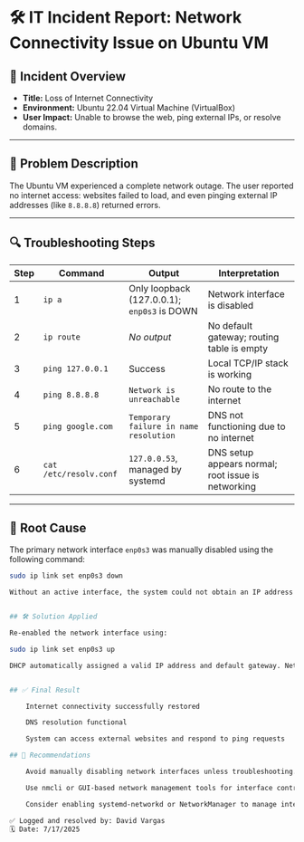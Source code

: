 # 🛠️ IT Incident Report: Network Connectivity Issue on Ubuntu VM

## 📌 Incident Overview
- **Title:** Loss of Internet Connectivity  
- **Environment:** Ubuntu 22.04 Virtual Machine (VirtualBox)  
- **User Impact:** Unable to browse the web, ping external IPs, or resolve domains.

---

## 🧾 Problem Description
The Ubuntu VM experienced a complete network outage. The user reported no internet access: websites failed to load, and even pinging external IP addresses (like `8.8.8.8`) returned errors.

---

## 🔍 Troubleshooting Steps

| Step | Command | Output | Interpretation |
|------|---------|--------|----------------|
| 1 | `ip a` | Only loopback (127.0.0.1); `enp0s3` is DOWN | Network interface is disabled |
| 2 | `ip route` | *No output* | No default gateway; routing table is empty |
| 3 | `ping 127.0.0.1` | Success | Local TCP/IP stack is working |
| 4 | `ping 8.8.8.8` | `Network is unreachable` | No route to the internet |
| 5 | `ping google.com` | `Temporary failure in name resolution` | DNS not functioning due to no internet |
| 6 | `cat /etc/resolv.conf` | `127.0.0.53`, managed by systemd | DNS setup appears normal; root issue is networking |

---

## 🧩 Root Cause
The primary network interface `enp0s3` was manually disabled using the following command:

```bash
sudo ip link set enp0s3 down

Without an active interface, the system could not obtain an IP address or default route.


## 🛠️ Solution Applied

Re-enabled the network interface using:

sudo ip link set enp0s3 up

DHCP automatically assigned a valid IP address and default gateway. Network functionality was restored.


## ✅ Final Result

    Internet connectivity successfully restored

    DNS resolution functional

    System can access external websites and respond to ping requests

## 📌 Recommendations

    Avoid manually disabling network interfaces unless troubleshooting.

    Use nmcli or GUI-based network management tools for interface control.

    Consider enabling systemd-networkd or NetworkManager to manage interfaces more reliably.

✅ Logged and resolved by: David Vargas
🗓️ Date: 7/17/2025
